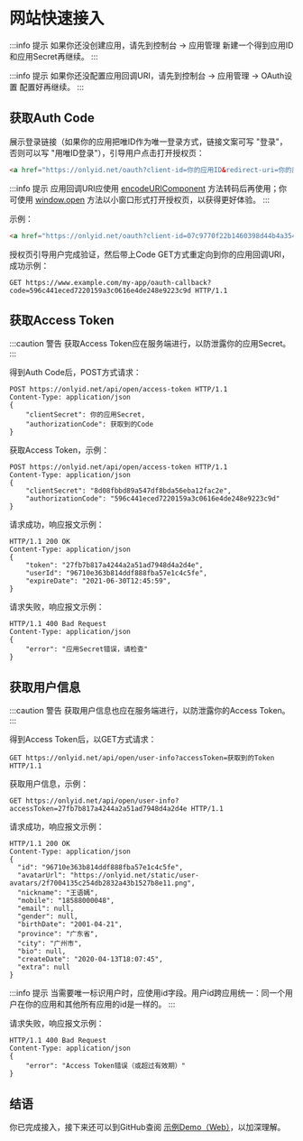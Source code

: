 # 网站快速接入

:::info 提示
如果你还没创建应用，请先到控制台 -> 应用管理 新建一个得到应用ID和应用Secret再继续。
:::

:::info 提示
如果你还没配置应用回调URI，请先到控制台 -> 应用管理 -> OAuth设置 配置好再继续。
:::

## 获取Auth Code

展示登录链接（如果你的应用把唯ID作为唯一登录方式，链接文案可写 "登录"，否则可以写 "用唯ID登录"），引导用户点击打开授权页：

```html
<a href="https://onlyid.net/oauth?client-id=你的应用ID&redirect-uri=你的应用回调URI">登录</a>
```

:::info 提示
应用回调URI应使用 [encodeURIComponent](https://developer.mozilla.org/en-US/docs/Web/JavaScript/Reference/Global_Objects/encodeURIComponent) 方法转码后再使用；你可使用 [window.open](https://developer.mozilla.org/en-US/docs/Web/API/Window/open) 方法以小窗口形式打开授权页，以获得更好体验。
:::

示例：

```html
<a href="https://onlyid.net/oauth?client-id=07c9770f22b1460398d44b4a3543db79&redirect-uri=https%3A%2F%2Fwww.example.com%2Fmy-app%2Foauth-callback">登录</a>
```

授权页引导用户完成验证，然后带上Code GET方式重定向到你的应用回调URI，成功示例：

```http
GET https://www.example.com/my-app/oauth-callback?code=596c441eced7220159a3c0616e4de248e9223c9d HTTP/1.1
```

## 获取Access Token

:::caution 警告
获取Access Token应在服务端进行，以防泄露你的应用Secret。
:::

得到Auth Code后，POST方式请求：

```http
POST https://onlyid.net/api/open/access-token HTTP/1.1
Content-Type: application/json
{
    "clientSecret": 你的应用Secret,
    "authorizationCode": 获取到的Code
}
```

获取Access Token，示例：

```http
POST https://onlyid.net/api/open/access-token HTTP/1.1
Content-Type: application/json
{
    "clientSecret": "8d08fbbd89a547df8bda56eba12fac2e",
    "authorizationCode": "596c441eced7220159a3c0616e4de248e9223c9d"
}
```

请求成功，响应报文示例：

```http
HTTP/1.1 200 OK
Content-Type: application/json
{
    "token": "27fb7b817a4244a2a51ad7948d4a2d4e",
    "userId": "96710e363b814ddf888fba57e1c4c5fe",
    "expireDate": "2021-06-30T12:45:59",
}
```

请求失败，响应报文示例：

```http
HTTP/1.1 400 Bad Request
Content-Type: application/json
{
    "error": "应用Secret错误，请检查"
}
```

## 获取用户信息

:::caution 警告
获取用户信息也应在服务端进行，以防泄露你的Access Token。
:::

得到Access Token后，以GET方式请求：

```http
GET https://onlyid.net/api/open/user-info?accessToken=获取到的Token HTTP/1.1
```

获取用户信息，示例：

```http
GET https://onlyid.net/api/open/user-info?accessToken=27fb7b817a4244a2a51ad7948d4a2d4e HTTP/1.1
```

请求成功，响应报文示例：

```http
HTTP/1.1 200 OK
Content-Type: application/json
{
  "id": "96710e363b814ddf888fba57e1c4c5fe",
  "avatarUrl": "https://onlyid.net/static/user-avatars/2f7004135c254db2832a43b1527b8e11.png",
  "nickname": "王语嫣",
  "mobile": "18588000048",
  "email": null,
  "gender": null,
  "birthDate": "2001-04-21",
  "province": "广东省",
  "city": "广州市",
  "bio": null,
  "createDate": "2020-04-13T18:07:45",
  "extra": null
}
```

:::info 提示
当需要唯一标识用户时，应使用id字段。用户id跨应用统一：同一个用户在你的应用和其他所有应用的id是一样的。
:::

请求失败，响应报文示例：

```http
HTTP/1.1 400 Bad Request
Content-Type: application/json
{
    "error": "Access Token错误（或超过有效期）"
}
```

## 结语

你已完成接入，接下来还可以到GitHub查阅 [示例Demo（Web）](https://github.com/onlyid/onlyid-demo-web)，以加深理解。